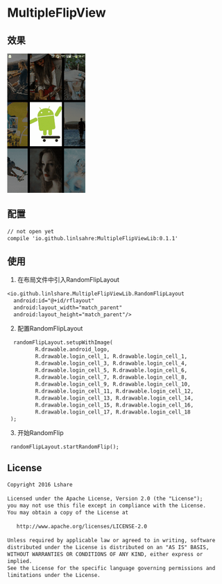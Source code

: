 # MultipleFlipView

效果
--------

![](https://github.com/LinLshare/MultipleFlipView/blob/master/img/demo.gif?raw=true)

配置
--------

```
// not open yet
compile 'io.github.linlsahre:MultipleFlipViewLib:0.1.1'
```

使用
--------

1. 在布局文件中引入RandomFlipLayout

 ```
<io.github.linlshare.MultipleFlipViewLib.RandomFlipLayout
   android:id="@+id/rflayout"
   android:layout_width="match_parent"
   android:layout_height="match_parent"/>
 ```

2. 配置RandomFlipLayout

 ```
   randomFlipLayout.setupWithImage(
          R.drawable.android_logo,
          R.drawable.login_cell_1, R.drawable.login_cell_1,
          R.drawable.login_cell_3, R.drawable.login_cell_4,
          R.drawable.login_cell_5, R.drawable.login_cell_6,
          R.drawable.login_cell_7, R.drawable.login_cell_8,
          R.drawable.login_cell_9, R.drawable.login_cell_10,
          R.drawable.login_cell_11, R.drawable.login_cell_12,
          R.drawable.login_cell_13, R.drawable.login_cell_14,
          R.drawable.login_cell_15, R.drawable.login_cell_16,
          R.drawable.login_cell_17, R.drawable.login_cell_18
  );
 ```

3. 开始RandomFlip

 ```
  randomFlipLayout.startRandomFlip();
 ```
 
License
--------

    Copyright 2016 Lshare

    Licensed under the Apache License, Version 2.0 (the "License");
    you may not use this file except in compliance with the License.
    You may obtain a copy of the License at

       http://www.apache.org/licenses/LICENSE-2.0

    Unless required by applicable law or agreed to in writing, software
    distributed under the License is distributed on an "AS IS" BASIS,
    WITHOUT WARRANTIES OR CONDITIONS OF ANY KIND, either express or implied.
    See the License for the specific language governing permissions and
    limitations under the License.
